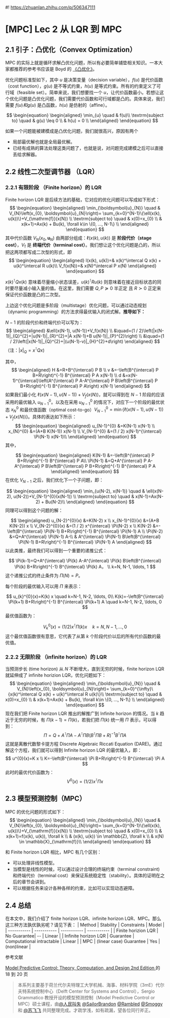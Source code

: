 #! https://zhuanlan.zhihu.com/p/506347111
# [MPC] Lec 2  从 LQR 到 MPC

## 2.1 引子：凸优化（Convex Optimization）

MPC 的实际上就是循环求解凸优化问题，所以有必要简单铺垫相关知识。一本大家都推荐的参考书应该是 Boyd 的 [《凸优化》](https://web.stanford.edu/~boyd/cvxbook/)。

优化问题标准型如下，其中 $u$ 是决策变量（decision variable），$f(u)$ 是代价函数（cost function），$g(u)$ 是不等式约束，$h(u)$ 是等式约束。所有的约束定义了可行域（feasible set）。简单来说，我们想要找一个 $u$，让代价函数最小。若想让这个优化问题是凸优化问题，我们需要代价函数和可行域都是凸的。具体来说，我们需要 $f(u) 和 g(u)$ 是凸函数，$h(u)$ 是仿射的（affine）。

$$
\begin{equation}
\begin{aligned}
\min_{u} \quad & f(u)\\
\textrm{subject to} \quad & g(u) \leq 0 \\
  & h(u) = 0    \\
\end{aligned}
\end{equation}
$$

如果一个问题能被建模成是凸优化问题，我们就很高兴，原因有两个

- 局部最优解也就是全局最优解。
- 已经有成熟的算法处理这类问题了，也就是说，对问题完成建模之后可以直接丢给求解器。

## 2.2 线性二次型调节器 （LQR）

### 2.2.1 有限阶段 （Finite horizon）的 LQR

Finite horizon LQR 是后续方法的基础，它对应的优化问题可以写成如下形式：
$$
\begin{equation}
\begin{aligned}
\min_{\boldsymbol{u}_{N}} \quad & V_{N}\left(x_{0}, \boldsymbol{u}_{N}\right)= \sum_{k=0}^{N-1}\{\ell(x(k), u(k))\}+V_{\mathrm{f}}(x(N)) \\
\textrm{subject to} \quad & x(0)=x_{0} \\
& x(k+1)=Ax(k) + Bu(k), \forall k\in \{0, ..., N-1\} \\
\end{aligned}
\end{equation}
$$
其中代价函数 $V_{N}\left(x_{0}, \boldsymbol{u}_{N}\right)$ 由两部分组成：$\ell(x(k), u(k))$ 是 **阶段代价（stage cost）**，$V_{\mathrm{f}}$ 是 **终端代价（terminal cost）**。我们想让这个优化问题是凸的，所以把这两项都写成二次型的形式，即
$$
\begin{equation}
\begin{aligned}
    l(x(k), u(k))=& x(k)^\intercal Q x(k) + u(k)^\intercal R u(k)\\
    V_f(x(N))=& x(N)^\intercal P x(N)
\end{aligned}
\end{equation}
$$

$x(k)^\intercal Q x(k)$ 意味着尽量缩小状态误差，$u(k)^\intercal R u(k)$ 则意味着在接近目标状态的同时要尽量减小输入量的值。在这里，我们需要 $Q, P\succeq0$ 半正定 且 $R\succ0$ 正定来保证代价函数是凸的二次型。

上边这个优化问题是多阶段（multistage）优化问题，可以通过动态规划（dynamic programming）的方法求得最优输入的闭式解。**推导如下：**

<!-- 在教材 [Model Predictive Control:
Theory, Computation, and Design 2nd Edition ](https://sites.engineering.ucsb.edu/~jbraw/mpc/MPC-book-2nd-edition-3rd-printing.pdf) 的 18 到 20 页有详细的推导。最后我们可以得到： -->

$N-1$ 的阶段代价和终端代价可以写为：
$$
\begin{aligned}
&\ell(x(N-1), u(N-1))+V_f(x(N)) \\
&\quad=(1 / 2)\left(|x(N-1)|_{Q}^{2}+|u(N-1)|_{R}^{2}+|A x(N-1)+B u(N-1)|_{P}^{2}\right) \\
&\quad=(1 / 2)\left(|x(N-1)|_{Q}^{2}+|(u(N-1)-v)|_{H}^{2}+d\right)
\end{aligned}
$$
（注：$|x|_Q = x^\intercal Q x$)

其中，
$$
\begin{aligned}
H &=R+B^{\intercal} P B \\
v &=-\left(B^{\intercal} P B+R\right)^{-1} B^{\intercal} P A x(N-1) \\
d &=x(N-1)^{\intercal}\left(A^{\intercal} P A-A^{\intercal} P B\left(B^{\intercal} P B+R\right)^{-1} B^{\intercal} P A\right) x(N-1)
\end{aligned}
$$
如果我们最小化 $\ell(x(N-1), u(N-1))+V_f(x(N))$，就可以得到在 $N-1$ 阶段的应该采用的最优输入 $u_{N-1}^{0}$。以及在采用 $u_{N-1}^{0}$ 的情况下，对应下一个阶段的最优状态 $x_{N}^{0}$ 和最优值函数（optimal cost-to-go）$V_{N-1}^{0} = \min\{\ell(x(N-1), u(N-1))+V_f(x(N))\}$。具体的表达如下所示：
$$
\begin{equation}
\begin{aligned}
u_{N-1}^{0} &=K(N-1) x(N-1) \\
x_{N}^{0} &=(A+B K(N-1)) x(N-1) \\
V_{N-1}^{0} &=(1 / 2) x(N-1)^{\intercal} \Pi(N-1) x(N-1)\\
\end{aligned}
\end{equation}
$$
其中，

$$
\begin{equation}
\begin{aligned}
K(N-1) &=-\left(B^{\intercal} P B+R\right)^{-1} B^{\intercal} P A\\
\Pi(N-1) &=Q+A^{\intercal} P A-A^{\intercal} P B\left(B^{\intercal} P B+R\right)^{-1} B^{\intercal} P A
\end{aligned}
\end{equation}
$$
在优化 $V_{N-1}$ 之后，我们优化下一个子问题，即：

$$
\begin{equation}
\begin{aligned}
\min_{u(N-2), x(N-1)} \quad & \ell(x(N-2), u(N-2))+V_{N-1}^{0}(x(N-1)) \\
\textrm{subject to} \quad & x(N-1)=Ax(N-2) + Bu(N-2)\\
\end{aligned}
\end{equation}
$$
同理可以得到这个问题的解：

$$
\begin{aligned}
u_{N-2}^{0}(x) &=K(N-2) x \\
x_{N-1}^{0}(x) &=(A+B K(N-2)) x \\
V_{N-2}^{0}(x) &=(1 / 2) x^{\intercal} \Pi(N-2) x \\
K(N-2) &=-\left(B^{\intercal} \Pi(N-1) B+R\right)^{-1} B^{\intercal} \Pi(N-1) A \\
\Pi(N-2) &=Q+A^{\intercal} \Pi(N-1) A-\\
& A^{\intercal} \Pi(N-1) B\left(B^{\intercal} \Pi(N-1) B+R\right)^{-1} B^{\intercal} \Pi(N-1) A
\end{aligned}
$$
以此类推，最终我们可以得到一个重要的递推公式：

$$
\Pi(k-1)=Q+A^{\intercal} \Pi(k) A-A^{\intercal} \Pi(k) B\left(B^{\intercal} \Pi(k) B+R\right)^{-1} B^{\intercal} \Pi(k) A， \\
k=N, N-1, \ldots, 1
$$
这个递推公式的终止条件为 $\Pi(N)=P$。

每个阶段的最优输入可以用 $\Pi$ 来表示：

$$
u_{k}^{0}(x)=K(k) x \quad k=N-1, N-2, \ldots, 0\\
K(k)=-\left(B^{\intercal} \Pi(k+1) B+R\right)^{-1} B^{\intercal} \Pi(k+1) A \quad k=N-1, N-2, \ldots, 0
$$
最优值函数为：

$$
V_{k}^{0}(x)=(1 / 2) x^{\intercal} \Pi(k) x \quad k=N, N-1, \ldots, 0
$$
这个最优值函数很有意思，它代表了从第 $k$ 个阶段代价以后的所有代价函数的最优值。

### 2.2.2 无限阶段 （infinite horizon）的 LQR

当预测步长 (time horizon) 从 $N$ 不断增大，直到无穷的时候，finite horizon LQR 就延伸成了 infinite horizion LQR，优化问题如下：
$$
\begin{equation}
\begin{aligned}
\min_{\boldsymbol{u}_{N}} \quad & V_{N}\left(x_{0}, \boldsymbol{u}_{N}\right)= \sum_{k=0}^{\infty}\{x(k)^\intercal Q x(k) + u(k)^\intercal R u(k)\}\\
\textrm{subject to} \quad & x(0)=x_{0} \\
& x(k+1)=Ax(k) + Bu(k), \forall k\in \{0, ..., N-1\} \\
\end{aligned}
\end{equation}
$$
现在我们把 Finite horizon LQR 推出的解推广到 Infinite horizon 的情况。当 $k$ 趋近于无穷的时候，有 $\Pi(k-1)=\Pi(k)$，若我们把 $\Pi(k)$ 统一用 $\Pi$ 表示，可以得到：
$$
\Pi=Q+A^{\intercal} \Pi A-A^{\intercal} \Pi B\left(B^{\intercal} \Pi B+R\right)^{-1} B^{\intercal} \Pi A
$$
这就是离散代数黎卡提方程 Discrete Algebraic Riccati Equation (DARE)。通过解这个方程，我们就可以得到 Infinite horizon LQR 的最优输入，即：
$$
u^{0}(x)=K x \\
K=-\left(B^{\intercal} \Pi B+R\right)^{-1} B^{\intercal} \Pi A
$$
此时的最优代价函数为：
$$
V^{0}(x)=(1 / 2) x^{\intercal} \Pi x
$$

## 2.3 模型预测控制（MPC）

MPC 的优化问题的形式如下：
$$
\begin{equation}
\begin{aligned}
\min_{\boldsymbol{u}_{N}} \quad & V_{N}\left(x_{0}, \boldsymbol{u}_{N}\right)= \sum_{k=0}^{N-1}\{\ell(x(k), u(k))\}+V_{\mathrm{f}}(x(N)) \\
\textrm{subject to} \quad & x(0)=x_{0} \\
& x(k+1)=f(x(k), u(k)), \forall k \\ & (x(k), u(k)) \in \mathbb{Z}, \forall k \\
& x(N) \in \mathbb{X}_{\mathrm{f}}\\
\end{aligned}
\end{equation}
$$

和 Finite horizon LQR 相比，MPC 有几个区别：

- 可以处理非线性模型。
- 当模型是线性的时候，可以通过设计合理的终端约束（terminal constraint) 和终端代价（terminal cost）来保证系统稳定性（stability）。具体的证明在之后的章节会讲到。
- 可以根据任务来设计各种各样的约束，比如可以实现动态避障。

## 2.4 总结

在本文中，我们介绍了 finite horizon LQR、infinite horizon LQR、MPC。那么这三种方法孰优孰劣呢？请见下表：
| Method | Stability | Constraints | Model |
| ----------- | ----------- | ----------- | ----------- |
| Finite horizion LQR | No Guarantee| -- | Linear |
| Infinite horizon LQR | Guarantee | Computational intractable |  Linear |
| MPC | (linear case) Guarantee | Yes | (non)linear |


参考文献

[Model Predictive Control: Theory, Computation, and Design 2nd Edition ](https://sites.engineering.ucsb.edu/~jbraw/mpc/MPC-book-2nd-edition-3rd-printing.pdf) 的 18 到 20 页

> 本系列主要基于荷兰代尔夫特理工大学机械、海事、材料学院（3mE）代尔夫特系统控制中心（Delft Center for Systems and Control），Sergio Grammatico 教授开设的模型预测控制（Model Predictive Control or MPC）硕士课程，由[@人民叫失](https://www.zhihu.com/people/liu-xian-zhong-22-7) [@SailorBrandon](https://www.zhihu.com/people/han-shao-hang-68) [@Rambled](https://www.zhihu.com/people/rambled) [@Smoggy](https://www.zhihu.com/people/smoggy-28) 和 [@苏飞飞](https://www.zhihu.com/people/eee-28-90) 共同整理完成。才疏学浅，如有疏漏，望各位同行斧正。